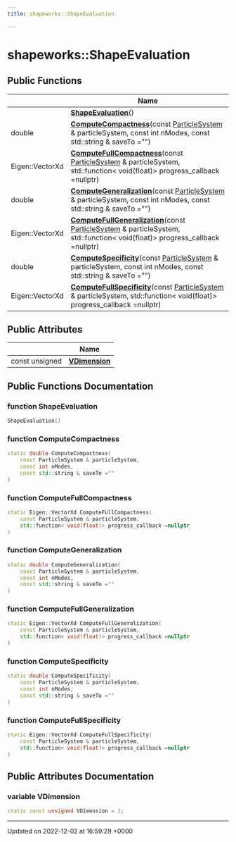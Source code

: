```yaml
---
title: shapeworks::ShapeEvaluation

---
```


# shapeworks::ShapeEvaluation





## Public Functions

|                | Name           |
| -------------- | -------------- |
| | **[ShapeEvaluation](../Classes/classshapeworks_1_1ShapeEvaluation.md#function-shapeevaluation)**() |
| double | **[ComputeCompactness](../Classes/classshapeworks_1_1ShapeEvaluation.md#function-computecompactness)**(const [ParticleSystem](../Classes/classshapeworks_1_1ParticleSystem.md) & particleSystem, const int nModes, const std::string & saveTo ="") |
| Eigen::VectorXd | **[ComputeFullCompactness](../Classes/classshapeworks_1_1ShapeEvaluation.md#function-computefullcompactness)**(const [ParticleSystem](../Classes/classshapeworks_1_1ParticleSystem.md) & particleSystem, std::function< void(float)> progress_callback =nullptr) |
| double | **[ComputeGeneralization](../Classes/classshapeworks_1_1ShapeEvaluation.md#function-computegeneralization)**(const [ParticleSystem](../Classes/classshapeworks_1_1ParticleSystem.md) & particleSystem, const int nModes, const std::string & saveTo ="") |
| Eigen::VectorXd | **[ComputeFullGeneralization](../Classes/classshapeworks_1_1ShapeEvaluation.md#function-computefullgeneralization)**(const [ParticleSystem](../Classes/classshapeworks_1_1ParticleSystem.md) & particleSystem, std::function< void(float)> progress_callback =nullptr) |
| double | **[ComputeSpecificity](../Classes/classshapeworks_1_1ShapeEvaluation.md#function-computespecificity)**(const [ParticleSystem](../Classes/classshapeworks_1_1ParticleSystem.md) & particleSystem, const int nModes, const std::string & saveTo ="") |
| Eigen::VectorXd | **[ComputeFullSpecificity](../Classes/classshapeworks_1_1ShapeEvaluation.md#function-computefullspecificity)**(const [ParticleSystem](../Classes/classshapeworks_1_1ParticleSystem.md) & particleSystem, std::function< void(float)> progress_callback =nullptr) |

## Public Attributes

|                | Name           |
| -------------- | -------------- |
| const unsigned | **[VDimension](../Classes/classshapeworks_1_1ShapeEvaluation.md#variable-vdimension)**  |

## Public Functions Documentation

### function ShapeEvaluation

```cpp
ShapeEvaluation()
```


### function ComputeCompactness

```cpp
static double ComputeCompactness(
    const ParticleSystem & particleSystem,
    const int nModes,
    const std::string & saveTo =""
)
```


### function ComputeFullCompactness

```cpp
static Eigen::VectorXd ComputeFullCompactness(
    const ParticleSystem & particleSystem,
    std::function< void(float)> progress_callback =nullptr
)
```


### function ComputeGeneralization

```cpp
static double ComputeGeneralization(
    const ParticleSystem & particleSystem,
    const int nModes,
    const std::string & saveTo =""
)
```


### function ComputeFullGeneralization

```cpp
static Eigen::VectorXd ComputeFullGeneralization(
    const ParticleSystem & particleSystem,
    std::function< void(float)> progress_callback =nullptr
)
```


### function ComputeSpecificity

```cpp
static double ComputeSpecificity(
    const ParticleSystem & particleSystem,
    const int nModes,
    const std::string & saveTo =""
)
```


### function ComputeFullSpecificity

```cpp
static Eigen::VectorXd ComputeFullSpecificity(
    const ParticleSystem & particleSystem,
    std::function< void(float)> progress_callback =nullptr
)
```


## Public Attributes Documentation

### variable VDimension

```cpp
static const unsigned VDimension = 3;
```


-------------------------------

Updated on 2022-12-02 at 16:59:29 +0000